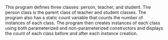 This program defines three classes: person, teacher, and student. The person class is the parent class of teacher and student classes. The program also has a static count variable that counts the number of instances of each class. The program then creates instances of each class using both parameterized and non-parameterized constructors and displays the count of each class before and after each instance creation.
